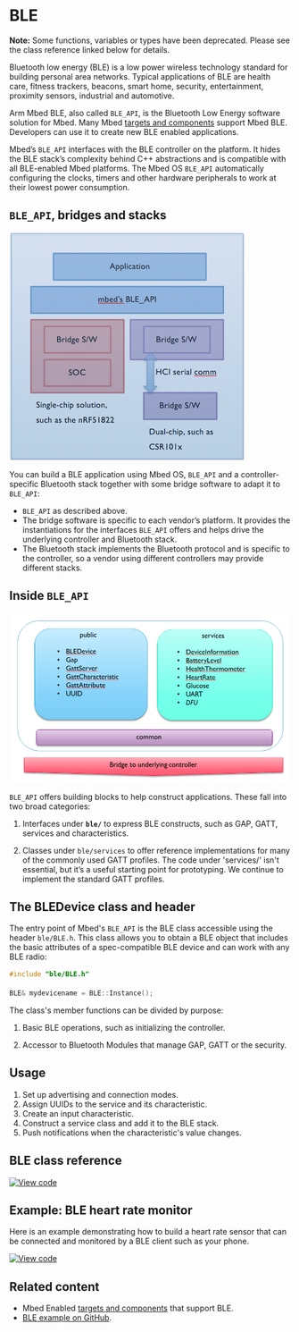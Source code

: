 # BLE

<span class="notes">**Note:** Some functions, variables or types have been deprecated. Please see the class reference linked below for details.</span>

Bluetooth low energy (BLE) is a low power wireless technology standard for building personal area networks. Typical applications of BLE are health care, fitness trackers, beacons, smart home, security, entertainment, proximity sensors, industrial and automotive.

Arm Mbed BLE, also called `BLE_API`, is the Bluetooth Low Energy software solution for Mbed. Many Mbed [targets and components](https://os.mbed.com/platforms/?mbed-enabled=15&connectivity=3) support Mbed BLE. Developers can use it to create new BLE enabled applications.

Mbed’s `BLE_API` interfaces with the BLE controller on the platform. It hides the BLE stack’s complexity behind C++ abstractions and is compatible with all BLE-enabled Mbed platforms. The Mbed OS `BLE_API` automatically configuring the clocks, timers and other hardware peripherals to work at their lowest power consumption.

## `BLE_API`, bridges and stacks

<span class="images">![](../../../images/BLEDiagram.png)</span>

You can build a BLE application using Mbed OS, `BLE_API` and a controller-specific Bluetooth stack together with some bridge software to adapt it to `BLE_API`:

- `BLE_API` as described above.
- The bridge software is specific to each vendor’s platform. It provides the instantiations for the interfaces `BLE_API` offers and helps drive the underlying controller and Bluetooth stack.
- The Bluetooth stack implements the Bluetooth protocol and is specific to the controller, so a vendor using different controllers may provide different stacks.

## Inside `BLE_API`

<span class="images">![](../../../images/Inside_API.png)</span>

`BLE_API` offers building blocks to help construct applications. These fall into two broad categories:

1. Interfaces under **`ble/`** to express BLE constructs, such as GAP, GATT, services and characteristics.

1. Classes under `ble/services` to offer reference implementations for many of the commonly used GATT profiles. The code under 'services/' isn't essential, but it’s a useful starting point for prototyping. We continue to implement the standard GATT profiles.

## The BLEDevice class and header

The entry point of Mbed's `BLE_API` is the BLE class accessible using the header `ble/BLE.h`. This class allows you to obtain a BLE object that includes the basic attributes of a spec-compatible BLE device and can work with any BLE radio:

```c TODO
#include "ble/BLE.h"

BLE& mydevicename = BLE::Instance();
```

The class's member functions can be divided by purpose:

1. Basic BLE operations, such as initializing the controller.

1. Accessor to Bluetooth Modules that manage GAP, GATT or the security.

## Usage

1. Set up advertising and connection modes.
1. Assign UUIDs to the service and its characteristic.
1. Create an input characteristic.
1. Construct a service class and add it to the BLE stack.
1. Push notifications when the characteristic's value changes.

## BLE class reference

[![View code](https://www.mbed.com/embed/?type=library)](https://os.mbed.com/docs/mbed-os/v6.3/mbed-os-api-doxy/classble_1_1_b_l_e.html)

## Example: BLE heart rate monitor

Here is an example demonstrating how to build a heart rate sensor that can be connected and monitored by a BLE client such as your phone.

[![View code](https://www.mbed.com/embed/?url=https://github.com/ARMmbed/mbed-os-example-ble/blob/mbed-os-6.3.0/BLE_HeartRate/source)](https://github.com/ARMmbed/mbed-os-example-ble/blob/mbed-os-6.3.0/BLE_HeartRate/source/main.cpp)

## Related content

- Mbed Enabled [targets and components](https://os.mbed.com/platforms/?mbed-enabled=15&connectivity=3) that support BLE.
- [BLE example on GitHub](https://github.com/ARMmbed/mbed-os-example-ble/).
